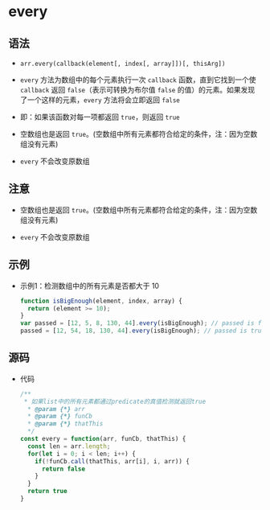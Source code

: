# every

## 语法

+ `arr.every(callback(element[, index[, array]])[, thisArg])`

+ `every` 方法为数组中的每个元素执行一次 `callback` 函数，直到它找到一个使 `callback` 返回 `false`（表示可转换为布尔值 `false` 的值）的元素。如果发现了一个这样的元素，`every` 方法将会立即返回 `false`

+ 即：如果该函数对每一项都返回 `true`，则返回 `true`

+ 空数组也是返回 `true`。(空数组中所有元素都符合给定的条件，注：因为空数组没有元素)

+ `every` 不会改变原数组

## 注意

+ 空数组也是返回 `true`。(空数组中所有元素都符合给定的条件，注：因为空数组没有元素)

+ `every` 不会改变原数组

## 示例

+ 示例1：检测数组中的所有元素是否都大于 10

  ```js
  function isBigEnough(element, index, array) {
    return (element >= 10);
  }
  var passed = [12, 5, 8, 130, 44].every(isBigEnough); // passed is false
  passed = [12, 54, 18, 130, 44].every(isBigEnough); // passed is true
  ```

## 源码

+ 代码

  ```js
  /**
   * 如果list中的所有元素都通过predicate的真值检测就返回true
    * @param {*} arr
    * @param {*} funCb
    * @param {*} thatThis
    */
  const every = function(arr, funCb, thatThis) {
    const len = arr.length;
    for(let i = 0; i < len; i++) {
      if(!funCb.call(thatThis, arr[i], i, arr)) {
        return false
      }
    }
    return true
  }
  ```
